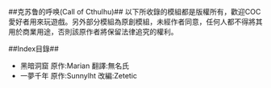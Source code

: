 ##克苏鲁的呼唤(Call of Cthulhu)##
以下所收錄的模組都是版權所有，歡迎COC愛好者用來玩遊戲。另外部分模組為原創模組，未經作者同意，任何人都不得將其用於商業用途，否則該原作者將保留法律追究的權利。

##Index目錄##
- 黑暗洞窟 原作:Marian 翻譯:無名氏
- 一夢千年 原作:Sunnylht 改編:Zetetic
